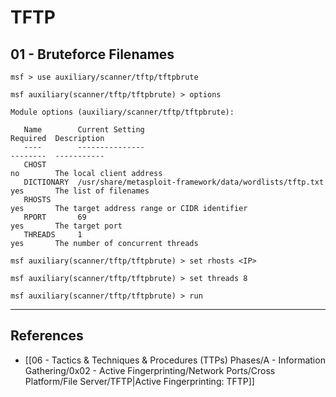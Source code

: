 # TFTP

## 01 - Bruteforce Filenames

```
msf > use auxiliary/scanner/tftp/tftpbrute

msf auxiliary(scanner/tftp/tftpbrute) > options

Module options (auxiliary/scanner/tftp/tftpbrute):

   Name        Current Setting                                          Required  Description
   ----        ---------------                                          --------  -----------
   CHOST                                                                no        The local client address
   DICTIONARY  /usr/share/metasploit-framework/data/wordlists/tftp.txt  yes       The list of filenames
   RHOSTS                                                               yes       The target address range or CIDR identifier
   RPORT       69                                                       yes       The target port
   THREADS     1                                                        yes       The number of concurrent threads

msf auxiliary(scanner/tftp/tftpbrute) > set rhosts <IP>

msf auxiliary(scanner/tftp/tftpbrute) > set threads 8

msf auxiliary(scanner/tftp/tftpbrute) > run
```

---
## References

- [[06 - Tactics & Techniques & Procedures (TTPs) Phases/A - Information Gathering/0x02 - Active Fingerprinting/Network Ports/Cross Platform/File Server/TFTP|Active Fingerprinting: TFTP]]